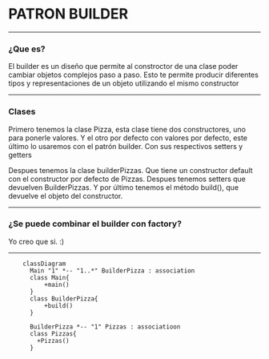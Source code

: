# PATRON BUILDER 

---
### ¿Que es?
El builder es un diseño que permite al constroctor de una clase poder cambiar objetos complejos paso a paso. Esto te permite producir diferentes tipos y representaciones de un objeto utilizando el mismo constructor

---
### Clases
Primero tenemos la clase Pizza, esta clase tiene dos constructores, uno para ponerle valores. Y el otro por defecto con valores por defecto, este último lo usaremos con el patrón builder.
Con sus respectivos setters y getters

Despues tenemos la clase builderPizzas. Que tiene un constructor default con el constructor por defecto de Pizzas. Despues tenemos setters que devuelven BuilderPizzas. Y por último tenemos el método build(), que devuelve el objeto del constructor.


---
### ¿Se puede combinar el builder con factory?
Yo creo que si. :)

---


```mermaid
    classDiagram
      Main "1" *-- "1..*" BuilderPizza : association
      class Main{
          +main()
      }
      class BuilderPizza{
          +build()
      }
      
      BuilderPizza *-- "1" Pizzas : associatioon
      class Pizzas{
        +Pizzas()
      }
      

```
